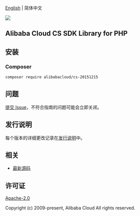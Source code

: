 [English](README.md) | 简体中文

![](https://aliyunsdk-pages.alicdn.com/icons/AlibabaCloud.svg)

## Alibaba Cloud CS SDK Library for PHP

## 安装

### Composer

```bash
composer require alibabacloud/cs-20151215
```

## 问题

[提交 Issue](https://github.com/aliyun/alibabacloud-sdk/issues/new)，不符合指南的问题可能会立即关闭。

## 发行说明

每个版本的详细更改记录在[发行说明](./ChangeLog.txt)中。

## 相关

* [最新源码](https://github.com/aliyun/alibabacloud-sdk)

## 许可证

[Apache-2.0](http://www.apache.org/licenses/LICENSE-2.0)

Copyright (c) 2009-present, Alibaba Cloud All rights reserved.
